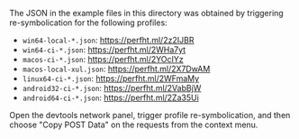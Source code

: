 The JSON in the example files in this directory was obtained by triggering re-symbolication for the following profiles:

 - `win64-local-*.json`: https://perfht.ml/2z2IJBR
 - `win64-ci-*.json`: https://perfht.ml/2WHa7yt
 - `macos-ci-*.json`: https://perfht.ml/2YOcIYz
 - `macos-local-xul.json`: https://perfht.ml/2X7DwAM
 - `linux64-ci-*.json`: https://perfht.ml/2WFmaMy
 - `android32-ci-*.json`: https://perfht.ml/2VabBjW
 - `android64-ci-*.json`: https://perfht.ml/2Za35Ui

Open the devtools network panel, trigger profile re-symbolication, and then choose "Copy POST Data" on the requests from the context menu.
